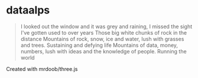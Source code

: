 dataalps
========

> I looked out the window and it was grey and raining, I missed the sight I've gotten used to over years
> Those big white chunks of rock in the distance
> Mountains of rock, snow, ice and water, lush with grasses and trees. Sustaining and defying life
> Mountains of data, money, numbers, lush with ideas and the knowledge of people. Running the world

Created with mrdoob/three.js
